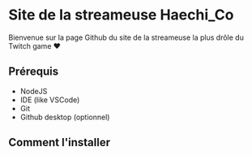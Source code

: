 # Site de la streameuse Haechi_Co
Bienvenue sur la page Github du site de la streameuse la plus drôle du Twitch game ❤️
## Prérequis
- NodeJS
- IDE (like VSCode)
- Git
- Github desktop (optionnel)
## Comment l'installer
```bash

```